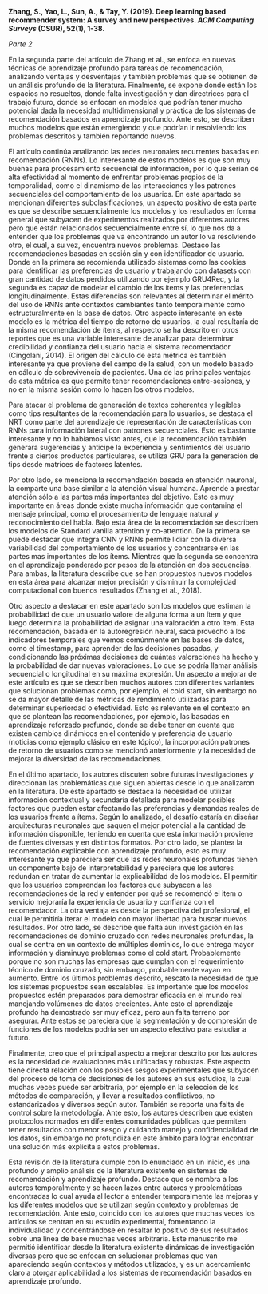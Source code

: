 **Zhang, S., Yao, L., Sun, A., & Tay, Y. (2019). Deep learning based recommender system: A survey and new perspectives. *ACM Computing Surveys* (CSUR), 52(1), 1-38.**

*Parte 2*

En la segunda parte del artículo de.Zhang et al., se enfoca en nuevas técnicas de aprendizaje profundo para tareas de recomendación, analizando ventajas y desventajas y también problemas que se obtienen de un análisis profundo de la literatura. Finalmente, se expone donde están los espacios no resueltos, donde falta investigación y dan directrices para el trabajo futuro, donde se enfocan en modelos que podrían tener mucho potencial dada la necesidad multidimensional y práctica de los sistemas de recomendación basados en aprendizaje profundo. Ante esto, se describen muchos modelos que están emergiendo y que podrían ir resolviendo los problemas descritos y también reportando nuevos. 

El artículo continúa analizando las redes neuronales recurrentes basadas en recomendación (RNNs). Lo interesante de estos modelos es que son muy buenas para procesamiento secuencial de información, por lo que serían de alta efectividad al momento de enfrentar problemas propios de la temporalidad, como el dinamismo de las interacciones y los patrones secuenciales del comportamiento de los usuarios. En este apartado se mencionan diferentes subclasificaciones, un aspecto positivo de esta parte es que se describe secuencialmente los modelos y los resultados en forma general que subyacen de experimentos realizados por diferentes autores pero que están relacionados secuencialmente entre sí, lo que nos da a entender que los problemas que va encontrando un autor lo va resolviendo otro, el cual, a su vez, encuentra nuevos problemas.  Destaco las recomendaciones basadas en sesión sin y con identificador de usuario. Donde en la primera se recomienda utilizado sistemas como las cookies para identificar las preferencias de usuario y trabajando con datasets con gran cantidad de datos perdidos utilizando por ejemplo GRU4Rec, y la segunda es capaz de modelar el cambio de los ítems y las preferencias longitudinalmente. Estas diferencias son relevantes al determinar el mérito del uso de RNNs ante contextos cambiantes tanto temporalmente como estructuralmente en la base de datos. Otro aspecto interesante en este modelo es la métrica del tiempo de retorno de usuarios, la cual resultaría de la misma recomendación de ítems, al respecto se ha descrito en otros reportes que es una variable interesante de analizar para determinar credibilidad y confianza del usuario hacia el sistema recomendador (Cingolani, 2014). El origen del cálculo de esta métrica es también  interesante ya que proviene del campo de la salud, con un modelo basado en cálculo de sobrevivencia de pacientes. Una de las principales ventajas de esta métrica es que permite tener recomendaciones entre-sesiones, y no en la misma sesión como lo hacen los otros modelos.

Para atacar el problema de generación de textos coherentes y legibles como tips resultantes de la recomendación para lo usuarios, se destaca el NRT como parte del aprendizaje de representación de características con RNNs para información lateral con patrones secuenciales. Esto es bastante interesante y no lo habíamos visto antes, que la recomendación también generara sugerencias y anticipe la experiencia y sentimientos del usuario frente a ciertos productos particulares, se utiliza GRU para la generación de tips desde matrices de factores latentes. 

Por otro lado, se menciona la recomendación basada en atención neuronal, la comparte una base similar a la atención visual humana. Aprende a prestar atención sólo a las partes más importantes del objetivo. Esto es muy importante en áreas donde existe mucha información que contamina el mensaje principal, como el procesamiento de lenguaje natural y reconocimiento del habla.  Bajo esta área de la recomendación se describen los modelos de Standard vanilla attention y co-attention. De la primera se puede destacar que integra CNN y RNNs permite lidiar con la diversa variabilidad del comportamiento de los usuarios y concentrarse en las partes mas importantes de los ítems. Mientras que la segunda se concentra en el aprendizaje ponderado por pesos de la atención en dos secuencias. Para ambas, la literatura describe que se han propuestos nuevos modelos en esta área para alcanzar mejor precisión y disminuir la complejidad computacional con buenos resultados (Zhang et al., 2018).

Otro aspecto a destacar en este apartado son los modelos que estiman la probabilidad de que un usuario valore de alguna forma a un ítem y que luego determina la probabilidad de asignar una valoración a otro ítem. Esta recomendación, basada en la autoregresión neural, saca provecho a los indicadores temporales que vemos comúnmente en las bases de datos, como el timestamp, para aprender de las decisiones pasadas, y condicionando las próximas decisiones de cuántas valoraciones ha hecho y la probabilidad de dar nuevas valoraciones. Lo que se podría llamar análisis secuencial o longitudinal en su máxima expresión. 
Un aspecto a mejorar de este artículo es que se describen muchos autores con diferentes variantes que solucionan problemas como, por ejemplo, el cold start, sin embargo no se da mayor detalle  de las métricas de rendimiento utilizadas para determinar superiordad o efectividad. Esto es relevante en el contexto en que se plantean las recomendaciones, por ejemplo, las basadas en aprendizaje reforzado profundo,  donde se debe tener en cuenta que existen cambios dinámicos en el contenido y preferencia de usuario (noticias como ejemplo clásico en este tópico), la incorporación patrones de retorno de usuarios como se mencionó anteriormente y la necesidad de mejorar la diversidad de las recomendaciones. 

En el último apartado, los autores discuten sobre futuras investigaciones y direccionan las problemáticas que siguen abiertas desde lo que analizaron en la literatura. De este apartado se destaca la necesidad de utilizar información contextual y secundaria detallada para modelar posibles factores  que pueden estar afectando las preferencias y demandas reales de los usuarios frente a ítems. Según lo analizado, el desafío estaría en diseñar arquitecturas neuronales que saquen el mejor potencial a la cantidad de información disponible, teniendo en cuenta que esta información proviene de fuentes diversas y en distintos formatos. Por otro lado, se plantea la recomendación explicable con aprendizaje profundo, esto es muy interesante ya que pareciera ser que las redes neuronales profundas tienen un componente bajo de interpretabilidad y pareciera que los autores redundan en tratar de aumentar la explicabilidad de los modelos. El permitir que los usuarios comprendan los factores que subyacen a las recomendaciones de la red y entender por qué se recomendó el item o servicio mejoraría la experiencia de usuario y confianza con el recomendador. La otra ventaja es desde la perspectiva del profesional, el cual le permitiría iterar el modelo con mayor libertad para buscar nuevos resultados. Por otro lado, se describe que falta aún investigación en las recomendaciones de dominio cruzado con redes neuronales profundas, la cual se centra en un contexto de múltiples dominios, lo que entrega mayor información y disminuye problemas como el cold start. Probablemente porque no son muchas las empresas que cumplan con el requerimiento técnico de dominio cruzado, sin embargo, probablemente vayan en aumento. Entre los últimos problemas descrito, rescato la necesidad de que los sistemas propuestos sean escalables. Es  importante que los modelos propuestos estén preparados para demostrar eficacia en el mundo real manejando volúmenes de datos crecientes. Ante esto el aprendizaje profundo ha demostrado ser muy eficaz, pero aun falta terreno por asegurar. Ante estos se pareciera que la segmentación y de compresión de funciones de los modelos podría ser un aspecto efectivo para estudiar a futuro.

Finalmente, creo que el principal aspecto a mejorar descrito por los autores es la necesidad de evaluaciones más unificadas y robustas. Este aspecto tiene directa relación con los posibles sesgos experimentales que subyacen del proceso de toma de decisiones de los autores en sus estudios, la cual muchas veces puede ser arbitraria, por ejemplo en la selección de los métodos de comparación, y llevar a resultados conflictivos, no estandarizados y diversos según autor.  También se reporta una falta de control sobre la metodología. Ante esto, los autores describen que existen protocolos normados en diferentes comunidades públicas que permiten tener resultados con menor sesgo y cuidando manejo y confidencialidad de los datos, sin embargo no profundiza en este ámbito para lograr encontrar una solución más explícita a estos problemas. 

Esta revisión de la literatura cumple con lo enunciado en un inicio, es una profundo y amplio análisis de la literatura existente en sistemas de recomendación y aprendizaje profundo. Destaco que se nombra a los autores temporalmente y se hacen lazos entre autores y problemáticas encontradas lo cual ayuda al lector a entender temporalmente las mejoras y los diferentes modelos que se utilizan según contexto y problemas de recomendación. Ante esto, coincido con los autores que muchas veces los artículos se centran en su estudio experimental, fomentando la individualidad y concentrándose en resaltar lo positivo de sus resultados sobre una línea de base muchas veces arbitraria. Este manuscrito me permitió identificar desde la literatura existente dinámicas  de investigación diversas pero que se enfocan en solucionar problemas que van apareciendo según contextos y métodos utilizados, y es un acercamiento claro a otorgar aplicabilidad a los sistemas de recomendación basados en aprendizaje profundo. 





